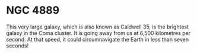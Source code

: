 # NGC 4889

This very large galaxy, which is also known as Caldwell 35, is the brightest
galaxy in the Coma cluster. It is going away from us at 6,500 kilometres per
second. At that speed, it could circumnavigate the Earth in less than seven
seconds!
